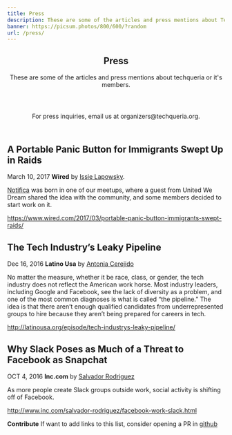 ```yaml
---
title: Press
description: These are some of the articles and press mentions about Techqueria and its members.
banner: https://picsum.photos/800/600/?random
url: /press/
---
```


<section class="tint-bg img-bg-softer" style="background-image: url(/assets/images/art/pattern-background03.png);">
    <div class="container">
        <div class="row">
            <div class="col-md-8 col-sm-9 inner center-block text-center aos-init aos-animate" data-aos="fade-up">
                <header>
                    <h1>Press</h1>
                    <p>These are some of the articles and press mentions about techqueria or it's members.</p>
                </header>
            </div>
        </div>
    </div>
</section>
<section>
    <div class="container">
        <div class="row">
            <header class="col-sm-10 col-md-8 col-sm-offset-1 col-md-offset-2">
              <p>For press inquiries, email us at organizers@techqueria.org.</p>
            </header>
            <div class="col-sm-10 col-md-8 col-sm-offset-1 col-md-offset-2">
                <h2 id="a-portable-panic-button-for-immigrants-swept-up-in-raids">A Portable Panic Button for Immigrants Swept Up in Raids</h2>
                <p>March 10, 2017 <strong>Wired</strong> by <a href="https://twitter.com/issielapowsky">Issie Lapowsky</a>.</p>
                <p><a href="http://notifica.us">Notifica</a> was born in one of our meetups, where a guest from
                United We Dream shared the idea with the community, and some members decided to start
                work on it.</p>
                <p><a href="https://www.wired.com/2017/03/portable-panic-button-immigrants-swept-raids/">https://www.wired.com/2017/03/portable-panic-button-immigrants-swept-raids/</a></p>
                <h2 id="the-tech-industry-s-leaky-pipeline">The Tech Industry’s Leaky Pipeline</h2>
                <p>Dec 16, 2016 <strong>Latino Usa</strong> by <a href="https://twitter.com/antoniacere">Antonia Cerejido</a></p>
                <p>No matter the measure, whether it be race, class, or gender, the tech industry
                does not reflect the American work horse. Most industry leaders, including
                Google and Facebook, see the lack of diversity as a problem, and one of the
                most common diagnoses is what is called “the pipeline.” The idea is that there
                aren’t enough qualified candidates from underrepresented groups to hire because
                they aren’t being prepared for careers in tech.</p>
                <p><a href="http://latinousa.org/episode/tech-industrys-leaky-pipeline/">http://latinousa.org/episode/tech-industrys-leaky-pipeline/</a></p>
                <h2 id="why-slack-poses-as-much-of-a-threat-to-facebook-as-snapchat">Why Slack Poses as Much of a Threat to Facebook as Snapchat</h2>
                <p>OCT 4, 2016 <strong>Inc.com</strong> by <a href="https://twitter.com/sal19">Salvador Rodriguez</a></p>
                <p>As more people create Slack groups outside work, social activity is shifting off of Facebook.</p>
                <p><a href="http://www.inc.com/salvador-rodriguez/facebook-work-slack.html">http://www.inc.com/salvador-rodriguez/facebook-work-slack.html</a></p>
                <p><strong>Contribute</strong> If want to add links to this list, consider opening a PR in <a href="https://github.com/techqueria/site">github</a></p>
                </div>
        </div>
    </div>
</section>
